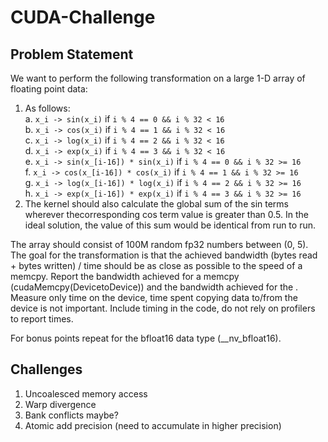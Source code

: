 # CUDA-Challenge

## Problem Statement
We want to perform the following transformation on a large 1-D array of floating point data:
1. As follows:  
a. `x_i -> sin(x_i)` if `i % 4 == 0 && i % 32 < 16`  
b. `x_i -> cos(x_i)` if `i % 4 == 1 && i % 32 < 16`  
c. `x_i -> log(x_i)` if `i % 4 == 2 && i % 32 < 16`  
d. `x_i -> exp(x_i)` if `i % 4 == 3 && i % 32 < 16`  
e. `x_i -> sin(x_[i-16]) * sin(x_i)` if `i % 4 == 0 && i % 32 >= 16`  
f. `x_i -> cos(x_[i-16]) * cos(x_i)` if `i % 4 == 1 && i % 32 >= 16`  
g. `x_i -> log(x_[i-16]) * log(x_i)` if `i % 4 == 2 && i % 32 >= 16`  
h. `x_i -> exp(x_[i-16]) * exp(x_i)` if `i % 4 == 3 && i % 32 >= 16`  
2. The kernel should also calculate the global sum of the sin terms wherever thecorresponding cos term value is greater than 0.5. In the ideal solution, the value of this sum would be identical from run to run.


The array should consist of 100M random fp32 numbers between (0, 5). The goal for the
transformation is that the achieved bandwidth (bytes read + bytes written) / time should be as
close as possible to the speed of a memcpy. Report the bandwidth achieved for a memcpy
(cudaMemcpy(DevicetoDevice)) and the bandwidth achieved for the . Measure only time on the
device, time spent copying data to/from the device is not important. Include timing in the code,
do not rely on profilers to report times.


For bonus points repeat for the bfloat16 data type (__nv_bfloat16).

## Challenges
1. Uncoalesced memory access
2. Warp divergence
3. Bank conflicts maybe?
4. Atomic add precision (need to accumulate in higher precision)